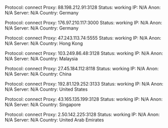 Protocol: connect
Proxy: 88.198.212.91:3128
Status: working
IP: N/A
Anon: N/A
Server: N/A
Country: Germany

Protocol: connect
Proxy: 176.97.210.117:3000
Status: working
IP: N/A
Anon: N/A
Server: N/A
Country: Germany

Protocol: connect
Proxy: 47.243.113.74:5555
Status: working
IP: N/A
Anon: N/A
Server: N/A
Country: Hong Kong

Protocol: connect
Proxy: 103.249.86.48:3128
Status: working
IP: N/A
Anon: N/A
Server: N/A
Country: Malaysia

Protocol: connect
Proxy: 27.45.184.112:8118
Status: working
IP: N/A
Anon: N/A
Server: N/A
Country: China

Protocol: connect
Proxy: 192.81.129.252:3133
Status: working
IP: N/A
Anon: N/A
Server: N/A
Country: United States

Protocol: connect
Proxy: 43.165.135.199:3128
Status: working
IP: N/A
Anon: N/A
Server: N/A
Country: Singapore

Protocol: connect
Proxy: 2.50.142.225:3128
Status: working
IP: N/A
Anon: N/A
Server: N/A
Country: United Arab Emirates


